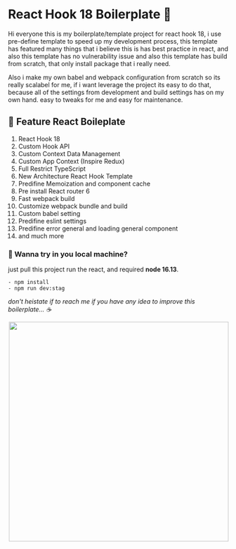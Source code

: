 # React Hook 18 Boilerplate 🚀
Hi everyone this is my boilerplate/template project for react hook 18, i use pre-define template to speed up my development process, this template has featured many things that i believe this is has best practice in react, and also this template has no vulnerability issue and also this template has build from scratch, that only install package that i really need.

Also i make my own babel and webpack configuration from scratch so its really scalabel for me, if i want leverage the project its easy to do that, because all of the settings from development and build settings has on my own hand. easy to tweaks for me and easy for maintenance.

## 🔑 Feature React Boileplate

1. React Hook 18
2. Custom Hook API
3. Custom Context Data Management
4. Custom App Context (Inspire Redux)
5. Full Restrict TypeScript
6. New Architecture React Hook Template
7. Predifine Memoization and component cache
8. Pre install React router 6
9. Fast webpack build
10. Customize webpack bundle and build
11. Custom babel setting
12. Predifine eslint settings
13. Predifine error general and loading general component
14. and much more


### 🤖 Wanna try in you local machine?

just pull this project run the react, and required **node 16.13**.
```
- npm install
- npm run dev:stag
```
*don't heistate if to reach me if you have any idea to improve this boilerplate... ☕️*

<p align="center">
  <img width="500" src="https://user-images.githubusercontent.com/8123499/165881055-7f983137-a796-4d67-85b7-25daee341ad2.gif">
</p>




